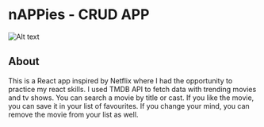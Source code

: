 # nAPPies - CRUD APP

![Alt text](<Screenshot 2024-03-05 at 11.58.52 am.png>)

## About

This is a React app inspired by Netflix where I had the opportunity to practice my react skills. I used TMDB API to fetch data with trending movies and tv shows. You can search a movie by title or cast. If you like the movie, you can save it in your list of favourites. If you change your mind, you can remove the movie from your list as well.


